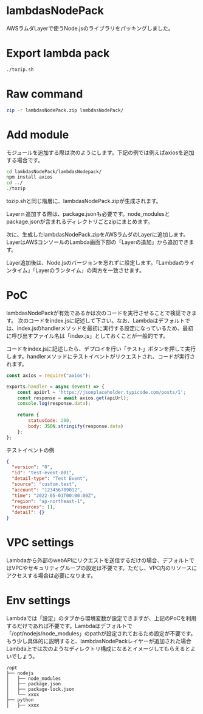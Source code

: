 # lambdasNodePack
AWSラムダLayerで使うNode.jsのライブラリをパッキングしました。

# Export lambda pack
```bash
./tozip.sh
```

# Raw command
```bash
zip -r lambdasNodePack.zip lambdasNodePack/
```

# Add module
モジュールを追加する際は次のようにします。下記の例では例えばaxiosを追加する場合です。

```bash
cd lambdasNodePack/lambdasNodepack/
npm install axios
cd ../
./tozip
```
tozip.shと同じ階層に、lambdasNodePack.zipが生成されます。

Layerｎ追加する際は、package.jsonも必要です。node_modulesとpackage.jsonが含まれるディレクトリごとzipにまとめます。

次に、生成したlambdasNodePack.zipをAWSラムダのLayerに追加します。
LayerはAWSコンソールのLambda画面下部の「Layerの追加」から追加できます。

Layer追加後は、Node.jsのバージョンを忘れずに設定します。「Lambdaのラインタイム」「Layerのランタイム」の両方を一致させます。

# PoC
lambdasNodePackが有効であるかは次のコードを実行させることで検証できます。
次のコードをindex.jsに記述して下さい。なお、Lambdaはデフォルトでは、index.jsのhandlerメソッドを最初に実行する設定になっているため、最初に呼び出すファイル名は「index.js」としておくことが一般的です。

コードをindex.jsに記述したら、デプロイを行い「テスト」ボタンを押して実行します。handlerメソッドにテストイベントがリクエストされ、コードが実行されます。

```node.js
const axios = require("axios");

exports.handler = async (event) => {
    const apiUrl = 'https://jsonplaceholder.typicode.com/posts/1';
    const response = await axios.get(apiUrl);
    console.log(response.data);
    
    return {
        statusCode: 200,
        body: JSON.stringify(response.data)
    };
};
```

テストイベントの例
```json
{
  "version": "0",
  "id": "test-event-001",
  "detail-type": "Test Event",
  "source": "custom.test",
  "account": "123456789012",
  "time": "2022-05-01T00:00:00Z",
  "region": "ap-northeast-1",
  "resources": [],
  "detail": {}
}
```

# VPC settings
Lambdaから外部のwebAPIにリクエストを送信するだけの場合、デフォルトではVPCやセキュリティグループの設定は不要です。ただし、VPC内のリソースにアクセスする場合は必要になります。

# Env settings
Lambdaでは「設定」のタブから環境変数が設定できますが、上記のPoCを利用するだけであれば不要です。Lambdaはデフォルトで「/opt/nodejs/node_modules」のpathが設定されておるため設定が不要です。もう少し具体的に説明すると、lambdasNodePackレイヤーが追加された場合Lambda上では次のようなディレクトリ構成になるとイメージしてもらえるとよいでしょう。

```text
/opt
├── nodejs
│   ├── node_modules
│   ├── package.json
│   ├── package-lock.json
│   └── xxxx
├── python
│   ├── xxxx
```
